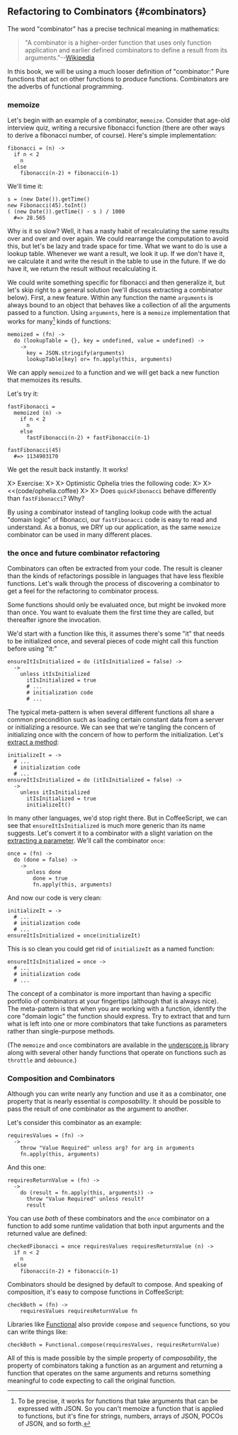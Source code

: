 
## Refactoring to Combinators {#combinators}

The word "combinator" has a precise technical meaning in mathematics:

> "A combinator is a higher-order function that uses only function application and earlier defined combinators to define a result from its arguments."--[Wikipedia][combinators]

[combinators]: https://en.wikipedia.org/wiki/Combinatory_logic "Combinatory Logic"

In this book, we will be using a much looser definition of "combinator:" Pure functions that act on other functions to produce functions. Combinators are the adverbs of functional programming.

### memoize

Let's begin with an example of a combinator, `memoize`. Consider that age-old interview quiz, writing a recursive fibonacci function (there are other ways to derive a fibonacci number, of course). Here's simple implementation:

    fibonacci = (n) ->
      if n < 2
        n
      else
        fibonacci(n-2) + fibonacci(n-1)

We'll time it:

    s = (new Date()).getTime()
    new Fibonacci(45).toInt()
    ( (new Date()).getTime() - s ) / 1000
      #=> 28.565
      
Why is it so slow? Well, it has a nasty habit of recalculating the same results over and over and over again. We could rearrange the computation to avoid this, but let's be lazy and trade space for time. What we want to do is use a lookup table. Whenever we want a result, we look it up. If we don't have it, we calculate it and write the result in the table to use in the future. If we do have it, we return the result without recalculating it.

We could write something specific for fibonacci and then generalize it, but let's skip right to a general solution (we'll discuss extracting a combinator below). First, a new feature. Within any function the name `arguments` is always bound to an object that behaves like a collection of all the arguments passed to a function. Using `arguments`, here is a `memoize` implementation that works for many[^json] kinds of functions:

    memoized = (fn) ->
      do (lookupTable = {}, key = undefined, value = undefined) ->
        ->
          key = JSON.stringify(arguments)
          lookupTable[key] or= fn.apply(this, arguments)

We can apply `memoized` to a function and we will get back a new function that memoizes its results.

Let's try it:

    fastFibonacci =
      memoized (n) ->
        if n < 2
          n
        else
          fastFibonacci(n-2) + fastFibonacci(n-1)

    fastFibonacci(45)
      #=> 1134903170

We get the result back instantly. It works!

X> Exercise:
X>
X> Optimistic Ophelia tries the following code:
X>
X> <<(code/ophelia.coffee)
X>
X> Does `quickFibonacci` behave differently than `fastFibonacci`? Why?

By using a combinator instead of tangling lookup code with the actual "domain logic" of fibonacci, our `fastFibonacci` code is easy to read and understand. As a bonus, we DRY up our application, as the same `memoize` combinator can be used in many different places.

[^json]: To be precise, it works for functions that take arguments that can be expressed with JSON. So you can't memoize a function that is applied to functions, but it's fine for strings, numbers, arrays of JSON, POCOs of JSON, and so forth.

### the once and future combinator refactoring

Combinators can often be extracted from your code. The result is cleaner than the kinds of refactorings possible in languages that have less flexible functions. Let's walk through the process of discovering a combinator to get a feel for the refactoring to combinator process.

Some functions should only be evaluated once, but might be invoked more than once. You want to evaluate them the first time they are called, but thereafter ignore the invocation. 

We'd start with a function like this, it assumes there's some "it" that needs to be initialized once, and several pieces of code might call this function before using "it:"

    ensureItIsInitialized = do (itIsInitialized = false) ->
      ->
        unless itIsInitialized
          itIsInitialized = true
          # ...
          # initialization code
          # ...

The typical meta-pattern is when several different functions all share a common precondition such as loading certain constant data from a server or initializing a resource. We can see that we're tangling the concern of initializing once with the concern of how to perform the initialization. Let's [extract a method][em]:

    initializeIt = ->
      # ...
      # initialization code
      # ...
    ensureItIsInitialized = do (itIsInitialized = false) ->
      ->
        unless itIsInitialized
          itIsInitialized = true
          initializeIt()

In many other languages, we'd stop right there. But in CoffeeScript, we can see that `ensureItIsInitialized` is much more generic than its name suggests. Let's convert it to a combinator with a slight variation on the [extracting a parameter][ep]. We'll call the combinator `once`:

    once = (fn) ->
      do (done = false) ->
        ->
          unless done
            done = true
            fn.apply(this, arguments)
            
And now our code is very clean:

    initializeIt = ->
      # ...
      # initialization code
      # ...
    ensureItIsInitialized = once(initializeIt)
    
This is so clean you could get rid of `initializeIt` as a named function:

    ensureItIsInitialized = once ->
      # ...
      # initialization code
      # ...
      
The concept of a combinator is more important than having a specific portfolio of combinators at your fingertips (although that is always nice). The meta-pattern is that when you are working with a function, identify the core "domain logic" the function should express. Try to extract that and turn what is left into one or more combinators that take functions as parameters rather than single-purpose methods.

(The `memoize` and `once` combinators are available in the [underscore.js](http://underscorejs.org) library along with several other handy functions that operate on functions such as `throttle` and `debounce`.)

### Composition and Combinators

Although you can write nearly any function and use it as a combinator, one property that is nearly essential is *composability*. It should be possible to pass the result of one combinator as the argument to another.

Let's consider this combinator as an example:

    requiresValues = (fn) ->
      ->
        throw "Value Required" unless arg? for arg in arguments
        fn.apply(this, arguments)

And this one:

    requiresReturnValue = (fn) ->
      ->
        do (result = fn.apply(this, arguments)) ->
          throw "Value Required" unless result?
          result
                
You can use *both* of these combinators and the `once` combinator on a function to add some runtime validation that both input arguments and the returned value are defined:

    checkedFibonacci = once requiresValues requiresReturnValue (n) ->
      if n < 2
        n
      else
        fibonacci(n-2) + fibonacci(n-1)
        
Combinators should be designed by default to compose. And speaking of composition, it's easy to compose functions in CoffeeScript:

    checkBoth = (fn) ->
        requiresValues requiresReturnValue fn
        
Libraries like [Functional] also provide `compose` and `sequence` functions, so you can write things like:

    checkBoth = Functional.compose(requiresValues, requiresReturnValue)
    
All of this is made possible by the simple property of *composability*, the property of combinators taking a function as an argument and returning a function that operates on the same arguments and returns something meaningful to code expecting to call the original function.

[em]: http://refactoring.com/catalog/extractMethod.html
[ep]: http://www.industriallogic.com/xp/refactoring/extractParamter.html
[Functional]: http://osteele.com/sources/javascript/functional/